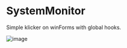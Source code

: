 # SystemMonitor

Simple klicker on winForms with global hooks.

![image](https://user-images.githubusercontent.com/44518104/209738487-78b99d7d-3605-4318-9758-addd0a8a61c3.png)
